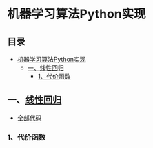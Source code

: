 机器学习算法Python实现
=========





## 目录
* [机器学习算法Python实现](#机器学习算法python实现)
	* [一、线性回归](#一线性回归)
		* [1、代价函数](#1代价函数)





























## 一、[线性回归](/LinearRegression)



























- [全部代码](/LinearRegression/LinearRegression.py)

### 1、代价函数
